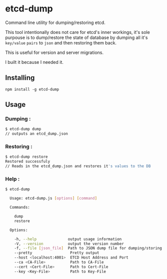 etcd-dump
=========

Command line utility for dumping/restoring etcd.

This tool intentionally does not care for etcd's inner workings, it's sole purpouse is to dump/restore the state of database by dumping all it's `key/value` `pairs` to `json` and then restoring them back.

This is useful for version and server migrations.

I built it because I needed it.

## Installing

```
npm install -g etcd-dump
```

## Usage

### Dumping :

```bash
$ etcd-dump dump
// outputs an etcd_dump.json
```

### Restoring :

```bash
$ etcd-dump restore
Restored successfuly
// Reads in the etcd_dump.json and restores it's values to the DB
```

### Help :

```bash
$ etcd-dump

  Usage: etcd-dump.js [options] [command]

  Commands:

    dump
    restore

  Options:

    -h, --help              output usage information
    -V, --version           output the version number
    -f, --file [json_file]  Path to JSON dump file for dumping/storing
    --pretty                 Pretty output
    --host <localhost:4001>  ETCD Host Address and Port
    --ca <CA-File>           Path to CA-File
    --cert <Cert-File>       Path to Cert-File
    --key <Key-File>         Path to Key-File
```
